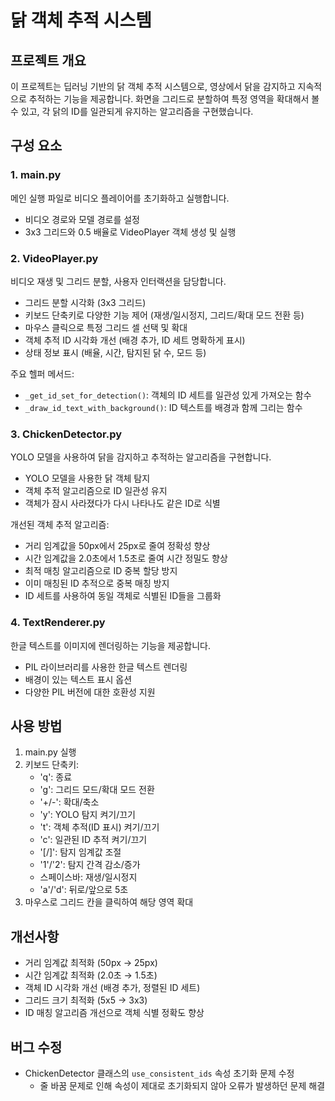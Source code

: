 # 닭 객체 추적 시스템

## 프로젝트 개요
이 프로젝트는 딥러닝 기반의 닭 객체 추적 시스템으로, 영상에서 닭을 감지하고 지속적으로 추적하는 기능을 제공합니다. 화면을 그리드로 분할하여 특정 영역을 확대해서 볼 수 있고, 각 닭의 ID를 일관되게 유지하는 알고리즘을 구현했습니다.

## 구성 요소

### 1. main.py
메인 실행 파일로 비디오 플레이어를 초기화하고 실행합니다.
- 비디오 경로와 모델 경로를 설정
- 3x3 그리드와 0.5 배율로 VideoPlayer 객체 생성 및 실행

### 2. VideoPlayer.py
비디오 재생 및 그리드 분할, 사용자 인터랙션을 담당합니다.
- 그리드 분할 시각화 (3x3 그리드)
- 키보드 단축키로 다양한 기능 제어 (재생/일시정지, 그리드/확대 모드 전환 등)
- 마우스 클릭으로 특정 그리드 셀 선택 및 확대
- 객체 추적 ID 시각화 개선 (배경 추가, ID 세트 명확하게 표시)
- 상태 정보 표시 (배율, 시간, 탐지된 닭 수, 모드 등)

주요 헬퍼 메서드:
- `_get_id_set_for_detection()`: 객체의 ID 세트를 일관성 있게 가져오는 함수
- `_draw_id_text_with_background()`: ID 텍스트를 배경과 함께 그리는 함수

### 3. ChickenDetector.py
YOLO 모델을 사용하여 닭을 감지하고 추적하는 알고리즘을 구현합니다.
- YOLO 모델을 사용한 닭 객체 탐지
- 객체 추적 알고리즘으로 ID 일관성 유지
- 객체가 잠시 사라졌다가 다시 나타나도 같은 ID로 식별

개선된 객체 추적 알고리즘:
- 거리 임계값을 50px에서 25px로 줄여 정확성 향상
- 시간 임계값을 2.0초에서 1.5초로 줄여 시간 정밀도 향상
- 최적 매칭 알고리즘으로 ID 중복 할당 방지
- 이미 매칭된 ID 추적으로 중복 매칭 방지
- ID 세트를 사용하여 동일 객체로 식별된 ID들을 그룹화

### 4. TextRenderer.py
한글 텍스트를 이미지에 렌더링하는 기능을 제공합니다.
- PIL 라이브러리를 사용한 한글 텍스트 렌더링
- 배경이 있는 텍스트 표시 옵션
- 다양한 PIL 버전에 대한 호환성 지원

## 사용 방법
1. main.py 실행
2. 키보드 단축키:
   - 'q': 종료
   - 'g': 그리드 모드/확대 모드 전환
   - '+/-': 확대/축소
   - 'y': YOLO 탐지 켜기/끄기
   - 't': 객체 추적(ID 표시) 켜기/끄기
   - 'c': 일관된 ID 추적 켜기/끄기
   - '[/]': 탐지 임계값 조절
   - '1'/'2': 탐지 간격 감소/증가
   - 스페이스바: 재생/일시정지
   - 'a'/'d': 뒤로/앞으로 5초
3. 마우스로 그리드 칸을 클릭하여 해당 영역 확대

## 개선사항
- 거리 임계값 최적화 (50px → 25px)
- 시간 임계값 최적화 (2.0초 → 1.5초)  
- 객체 ID 시각화 개선 (배경 추가, 정렬된 ID 세트)
- 그리드 크기 최적화 (5x5 → 3x3)
- ID 매칭 알고리즘 개선으로 객체 식별 정확도 향상

## 버그 수정
- ChickenDetector 클래스의 `use_consistent_ids` 속성 초기화 문제 수정
  - 줄 바꿈 문제로 인해 속성이 제대로 초기화되지 않아 오류가 발생하던 문제 해결
